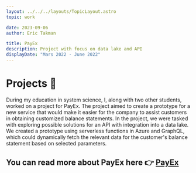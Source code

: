 ```yaml
---
layout: ../../../layouts/TopicLayout.astro
topic: work

date: 2023-09-06
author: Eric Takman

title: PayEx
description: Project with focus on data lake and API
displayDate: "Mars 2022 - June 2022"
---
```


# Projects 🚀

During my education in system science, I, along with two other students, worked on a project for PayEx. The project aimed to create a prototype for a new service that would make it easier for the company to assist customers in obtaining customized balance statements. In the project, we were tasked with exploring possible solutions for an API with integration into a data lake. We created a prototype using serverless functions in Azure and GraphQL, which could dynamically fetch the relevant data for the customer's balance statement based on selected parameters.

<div class="pt-2"></div>

## You can read more about PayEx here 👉 [PayEx](https://www.payex.se/)